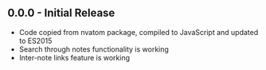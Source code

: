 ## 0.0.0 - Initial Release

* Code copied from nvatom package, compiled to JavaScript and updated to ES2015
* Search through notes functionality is working
* Inter-note links feature is working
